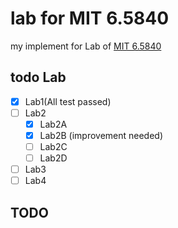 # lab for MIT 6.5840

my implement for Lab of [MIT 6.5840](https://pdos.csail.mit.edu/6.824/)

## todo Lab
- [X] Lab1(All test passed)
- [ ] Lab2
    - [X] Lab2A 
    - [X] Lab2B (improvement needed)
    - [ ] Lab2C
    - [ ] Lab2D
- [ ] Lab3
- [ ] Lab4

## TODO
